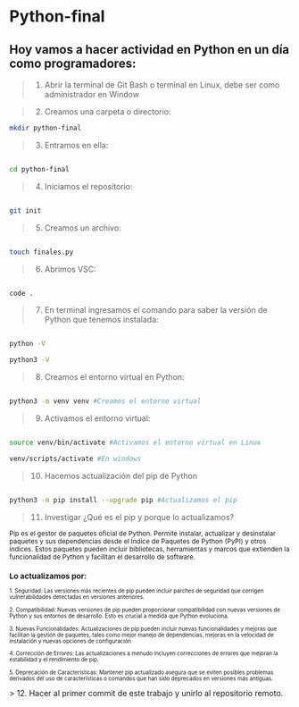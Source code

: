 # Python-final
## Hoy vamos a hacer actividad en Python en un día como programadores:

> 1. Abrir la terminal de Git Bash o terminal en Linux, debe ser como administrador en Window

> 2. Creamos una carpeta o directorio: 
```sh
mkdir python-final
```
> 3. Entramos en ella: 
```sh

cd python-final
```
> 4. Iniciamos el repositorio:
```sh

git init
```
> 5. Creamos un archivo:
```sh

touch finales.py
```
> 6. Abrimos VSC:
```sh

code .
```
> 7. En terminal ingresamos el comando para saber la versión de Python que tenemos instalada:
```sh

python -V

python3 -V
```
> 8. Creamos el entorno virtual en Python:
```sh

python3 -m venv venv #Creamos el entorno virtual
```
> 9. Activamos el entorno virtual:
```sh

source venv/bin/activate #Activamos el entorno virtual en Linux

venv/scripts/activate #En windows
```
> 10. Hacemos actualización del pip de Python
```sh

python3 -m pip install --upgrade pip #Actualizamos el pip
```
> 11. Investigar ¿Qué es el pip y porque lo actualizamos?
<sub>
Pip es el gestor de paquetes oficial de Python. Permite instalar, actualizar y desinstalar paquetes y sus dependencias desde el Índice de Paquetes de Python (PyPI) y otros índices. Estos paquetes pueden incluir bibliotecas, herramientas y marcos que extienden la funcionalidad de Python y facilitan el desarrollo de software.

### Lo actualizamos por:</sub>

<sub>1. Seguridad: Las versiones más recientes de pip pueden incluir parches de seguridad que corrigen vulnerabilidades detectadas en versiones anteriores.</sub>

<sub>2. Compatibilidad: Nuevas versiones de pip pueden proporcionar compatibilidad con nuevas versiones de Python y sus entornos de desarrollo. Esto es crucial a medida que Python evoluciona.</sub>

<sub>3. Nuevas Funcionalidades: Actualizaciones de pip pueden incluir nuevas funcionalidades y mejoras que facilitan la gestión de paquetes, tales como mejor manejo de dependencias, mejoras en la velocidad de instalación y nuevas opciones de configuración</sub>
   
<sub>4. Corrección de Errores: Las actualizaciones a menudo incluyen correcciones de errores que mejoran la estabilidad y el rendimiento de pip.</sub>

<sub>5. Deprecación de Características: Mantener pip actualizado asegura que se eviten posibles problemas derivados del uso de características o comandos que han sido deprecados en versiones más antiguas.</sub>

</sub>
> 12. Hacer al primer commit de este trabajo y unirlo al repositorio remoto.
